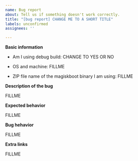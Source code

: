 ```yaml
---
name: Bug report
about: Tell us if something doesn't work correctly.
title: "[bug report] CHANGE ME TO A SHORT TITLE"
labels: unconfirmed
assignees: ''

---
```


<!--
Hi! Please scroll down and the fill in the information (i.e. the "FILLME"s) in this template for your report,
this will help us to understand your report better ;)

Bad title examples:
- ls doesn't work
- missing file
- error
- issue with repack

Good title examples:
- ls doesn't show anything
- unpacked results lack of ... file
- command `magiskboot compress=xz` says "write failed with 9: Bad file descriptior"
- repack says "sendfile: no error" on macOS



Also, please try to search for the existing related issues (by title or error log) first in this repository in case of
duplicating!
-->

**Basic information**

<!-- using debug build will help us to identify the issue easier -->
* Am I using debug build: CHANGE TO YES OR NO

<!-- examples: Windows 11 23h2 x64, macOS 14 ARM64, Ubuntu 22.04 LTS amd64 -->
* OS and machine: FILLME

<!-- this helps us to know the source version of the magiskboot binary you are using. 
       example: magiskboot-8bcea7a-debug-windows-mingw-w64-ucrt-x86_64-standalone.zip -->
* ZIP file name of the magiskboot binary I am using: FILLME

**Description of the bug**

<!-- include the command line you used if appropriate -->

FILLME

**Expected behavior**

<!-- check if the issue is also present on other platforms/OS and
     official Magisk android builds of magiskboot if possible -->

FILLME

**Bug hehavior**

<!-- the crash/error logs goes to here -->

FILLME

**Extra links**

<!-- to the resources like images files involved during the test if needed -->

FILLME
